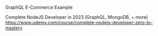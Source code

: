 GraphQL E-Commerce Example

Complete NodeJS Developer in 2023 (GraphQL, MongoDB, + more)
https://www.udemy.com/course/complete-nodejs-developer-zero-to-mastery
